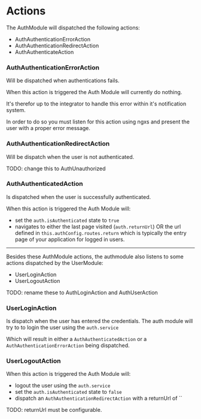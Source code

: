 # Actions

The AuthModule will dispatched the following actions:

 * AuthAuthenticationErrorAction
 * AuthAuthenticationRedirectAction
 * AuthAuthenticateAction
 
### AuthAuthenticationErrorAction

Will be dispatched when authentications fails.

When this action is triggered the Auth Module will currently do nothing.

It's therefor up to the integrator to handle this error
within it's notification system.

In order to do so you must listen for this action using ngxs
and present the user with a proper error message.

### AuthAuthenticationRedirectAction

Will be dispatch when the user is not authenticated.

TODO: change this to AuthUnauthorized

### AuthAuthenticatedAction

Is dispatched when the user is successfully authenticated.

When this action is triggered the Auth Module will:

 * set the `auth.isAuthenticated` state to `true`
 * navigates to either the last page visited (`auth.returnUrl`) OR the url defined in `this.authConfig.routes.return`
   which is typically the entry page of your application for logged in users.

---

Besides these AuthModule actions, the authmodule also listens to some actions dispatched by the UserModule:

 * UserLoginAction
 * UserLogoutAction
 
TODO: rename these to AuthLoginAction and AuthUserAction
 
### UserLoginAction

Is dispatch when the user has entered the credentials.
The auth module will try to to login the user using the `auth.service`

Which will result in either a `AuthAuthenticatedAction` or a `AuthAuthenticationErrorAction` being dispatched.
 
### UserLogoutAction

When this action is triggered the Auth Module will:
 * logout the user using the `auth.service`
 * set the `auth.isAuthenticated` state to `false`
 * dispatch an `AuthAuthenticationRedirectAction` with a returnUrl of ``
 
TODO: returnUrl must be configurable.
